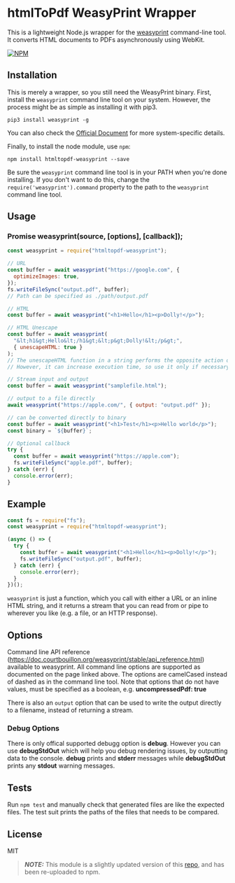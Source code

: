 # htmlToPdf WeasyPrint Wrapper

This is a lightweight Node.js wrapper for the [weasyprint](http://weasyprint.org/) command-line tool. It converts HTML documents to PDFs asynchronously using WebKit.

[![NPM](https://nodei.co/npm/htmltopdf-wasyprint.svg)](https://nodei.co/npm/htmltopdf-wasyprint/)

## Installation

This is merely a wrapper, so you still need the WeasyPrint binary. First, install the `weasyprint` command line tool on your system. However, the process might be as simple as installing it with pip3.

    pip3 install weasyprint -g

You can also check the [Official Document](https://doc.courtbouillon.org/weasyprint/stable/first_steps.html#installation) for more system-specific details.

Finally, to install the node module, use `npm`:

    npm install htmltopdf-weasyprint --save

Be sure the `weasyprint` command line tool is in your PATH when you're done installing. If you don't want to do this, change
the `require('weasyprint').command` property to the path to the `weasyprint` command line tool.

## Usage

### Promise weasyprint(source, [options], [callback]);

```javascript
const weasyprint = require("htmltopdf-weasyprint");

// URL
const buffer = await weasyprint("https://google.com", {
  optimizeImages: true,
});
fs.writeFileSync("output.pdf", buffer);
// Path can be specified as ./path/output.pdf

// HTML
const buffer = await weasyprint("<h1>Hello</h1><p>Dolly!</p>");

// HTML Unescape
const buffer = await weasyprint(
  "&lt;h1&gt;Hello&lt;/h1&gt;&lt;p&gt;Dolly!&lt;/p&gt;",
  { unescapeHTML: true }
);
// The unescapeHTML function in a string performs the opposite action of escape.
// However, it can increase execution time, so use it only if necessary.

// Stream input and output
const buffer = await weasyprint("samplefile.html");

// output to a file directly
await weasyprint("https://apple.com/", { output: "output.pdf" });

// can be converted directly to binary
const buffer = await weasyprint("<h1>Test</h1><p>Hello world</p>");
const binary = `${buffer}`;

// Optional callback
try {
  const buffer = await weasyprint("https://apple.com");
  fs.writeFileSync("apple.pdf", buffer);
} catch (err) {
  console.error(err);
}
```

## Example

```javascript
const fs = require("fs");
const weasyprint = require("htmltopdf-weasyprint");

(async () => {
  try {
    const buffer = await weasyprint("<h1>Hello</h1><p>Dolly!</p>");
    fs.writeFileSync("output.pdf", buffer);
  } catch (err) {
    console.error(err);
  }
})();
```

`weasyprint` is just a function, which you call with either a URL or an inline HTML string, and it returns
a stream that you can read from or pipe to wherever you like (e.g. a file, or an HTTP response).

## Options

Command line API reference (https://doc.courtbouillon.org/weasyprint/stable/api_reference.html) available to
weasyprint. All command line options are supported as documented on the page linked above. The
options are camelCased instead of dashed as in the command line tool. Note that options that do not have values, must be specified as a boolean, e.g. **uncompressedPdf: true**

There is also an `output` option that can be used to write the output directly to a filename, instead of returning
a stream.

### Debug Options

There is only offical supported debugg option is **debug**. However you can use **debugStdOut** which will help you debug rendering issues, by outputting data to the console. **debug** prints and **stderr** messages while **debugStdOut** prints any **stdout** warning messages.

## Tests

Run `npm test` and manually check that generated files are like the expected files. The test suit prints the paths of the files that needs to be compared.

## License

MIT

> **_NOTE:_** This module is a slightly updated version of this [repo](https://github.com/tdzienniak/node-weasyprint), and has been re-uploaded to npm.
